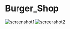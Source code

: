 # Burger_Shop

![screenshot1](https://user-images.githubusercontent.com/54843957/90227103-aae32c80-de31-11ea-9eb7-69ffcc350680.jpeg)
![screenshot2](https://user-images.githubusercontent.com/54843957/90227272-e7168d00-de31-11ea-8119-144c89d2b3f3.jpeg)
